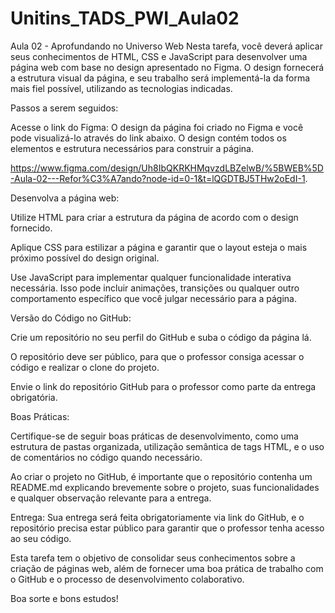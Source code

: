 # Unitins_TADS_PWI_Aula02
Aula 02 - Aprofundando no Universo Web
Nesta tarefa, você deverá aplicar seus conhecimentos de HTML, CSS e JavaScript para desenvolver uma página web com base no design apresentado no Figma. O design fornecerá a estrutura visual da página, e seu trabalho será implementá-la da forma mais fiel possível, utilizando as tecnologias indicadas.

Passos a serem seguidos:

Acesse o link do Figma: O design da página foi criado no Figma e você pode visualizá-lo através do link abaixo. O design contém todos os elementos e estrutura necessários para construir a página.

https://www.figma.com/design/Uh8IbQKRKHMqvzdLBZelwB/%5BWEB%5D-Aula-02---Refor%C3%A7ando?node-id=0-1&t=lQGDTBJ5THw2oEdI-1. 

Desenvolva a página web:

Utilize HTML para criar a estrutura da página de acordo com o design fornecido.

Aplique CSS para estilizar a página e garantir que o layout esteja o mais próximo possível do design original.

Use JavaScript para implementar qualquer funcionalidade interativa necessária. Isso pode incluir animações, transições ou qualquer outro comportamento específico que você julgar necessário para a página.

Versão do Código no GitHub:

Crie um repositório no seu perfil do GitHub e suba o código da página lá.

O repositório deve ser público, para que o professor consiga acessar o código e realizar o clone do projeto.

Envie o link do repositório GitHub para o professor como parte da entrega obrigatória.

Boas Práticas:

Certifique-se de seguir boas práticas de desenvolvimento, como uma estrutura de pastas organizada, utilização semântica de tags HTML, e o uso de comentários no código quando necessário.

Ao criar o projeto no GitHub, é importante que o repositório contenha um README.md explicando brevemente sobre o projeto, suas funcionalidades e qualquer observação relevante para a entrega.

Entrega:
Sua entrega será feita obrigatoriamente via link do GitHub, e o repositório precisa estar público para garantir que o professor tenha acesso ao seu código.

Esta tarefa tem o objetivo de consolidar seus conhecimentos sobre a criação de páginas web, além de fornecer uma boa prática de trabalho com o GitHub e o processo de desenvolvimento colaborativo.

Boa sorte e bons estudos!